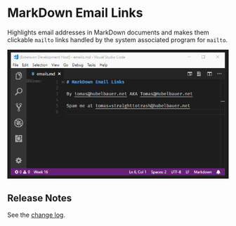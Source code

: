 # MarkDown Email Links

Highlights email addresses in MarkDown documents and makes them clickable `mailto` links handled by the system associated program for `mailto`.

![Screenshot](screenshot.gif)

## Release Notes

See the [change log](CHANGELOG.md).
